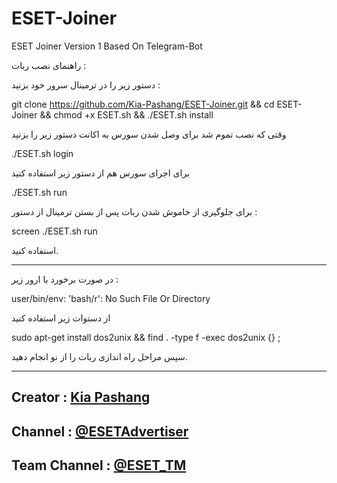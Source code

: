 # ESET-Joiner
ESET Joiner Version 1 Based On Telegram-Bot

راهنمای نصب ربات : 

دستور زیر را در ترمینال سرور خود بزنید :

git clone https://github.com/Kia-Pashang/ESET-Joiner.git && cd ESET-Joiner && chmod +x ESET.sh && ./ESET.sh install

وقتی که نصب تموم شد برای وصل شدن سورس به اکانت دستور زیر را بزنید

./ESET.sh login

برای اجرای سورس هم از دستور زیر استفاده کنید 

./ESET.sh run

برای جلوگیری از خاموش شدن ربات پس از بستن ترمینال از دستور :

screen ./ESET.sh run

استفاده کنید.

------------------------------------------------

در صورت برخورد با ارور زیر : 

user/bin/env: 'bash/r': No Such File Or Directory

از دستوات زیر استفاده کنید

sudo apt-get install dos2unix && find . -type f -exec dos2unix {} \;

سپس مراحل راه اندازی ربات را از نو انجام دهید.

------------------------------------------------

## Creator : [Kia Pashang](Https://T.Me/To_My_Amigos)
## Channel : [@ESETAdvertiser](Https://T.Me/ESETAdvertiser)
## Team Channel : [@ESET_TM](Https://T.Me/ESET_TM)
